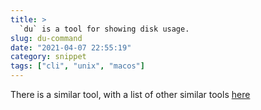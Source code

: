 ```yaml
---
title: >
  `du` is a tool for showing disk usage.
slug: du-command
date: "2021-04-07 22:55:19"
category: snippet
tags: ["cli", "unix", "macos"]
---
```


There is a similar tool, with a list of other similar tools
[here](https://dev.yorhel.nl/ncdu)
